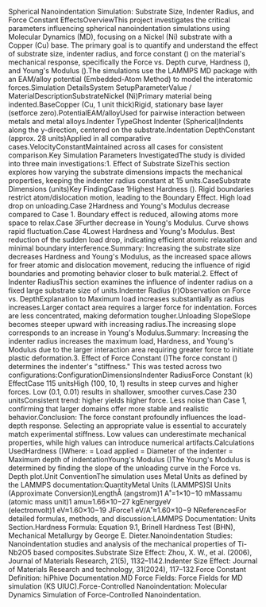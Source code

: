 Spherical Nanoindentation Simulation: Substrate Size, Indenter Radius, and Force Constant EffectsOverviewThis project investigates the critical parameters influencing spherical nanoindentation simulations using Molecular Dynamics (MD), focusing on a Nickel (Ni) substrate with a Copper (Cu) base. The primary goal is to quantify and understand the effect of substrate size, indenter radius, and force constant () on the material's mechanical response, specifically the Force vs. Depth curve, Hardness (), and Young's Modulus ().The simulations use the LAMMPS MD package with an EAM/alloy potential (Embedded-Atom Method) to model the interatomic forces.Simulation DetailsSystem SetupParameterValue / MaterialDescriptionSubstrateNickel (Ni)Primary material being indented.BaseCopper (Cu, 1 unit thick)Rigid, stationary base layer (setforce zero).PotentialEAM/alloyUsed for pairwise interaction between metals and metal alloys.Indenter TypeGhost Indenter (Spherical)Indents along the y-direction, centered on the substrate.Indentation DepthConstant (approx. 28 units)Applied in all comparative cases.VelocityConstantMaintained across all cases for consistent comparison.Key Simulation Parameters InvestigatedThe study is divided into three main investigations:1. Effect of Substrate SizeThis section explores how varying the substrate dimensions impacts the mechanical properties, keeping the indenter radius constant at 15 units.CaseSubstrate Dimensions (units)Key FindingCase 1Highest Hardness (). Rigid boundaries restrict atom/dislocation motion, leading to the Boundary Effect. High load drop on unloading.Case 2Hardness and Young's Modulus decrease compared to Case 1. Boundary effect is reduced, allowing atoms more space to relax.Case 3Further decrease in Young's Modulus. Curve shows rapid fluctuation.Case 4Lowest Hardness and Young's Modulus. Best reduction of the sudden load drop, indicating efficient atomic relaxation and minimal boundary interference.Summary: Increasing the substrate size decreases Hardness and Young's Modulus, as the increased space allows for freer atomic and dislocation movement, reducing the influence of rigid boundaries and promoting behavior closer to bulk material.2. Effect of Indenter RadiusThis section examines the influence of indenter radius on a fixed large substrate size of  units.Indenter Radius (r)Observation on Force vs. DepthExplanation to Maximum load increases substantially as radius increases.Larger contact area requires a larger force for indentation. Forces are less concentrated, making deformation tougher.Unloading SlopeSlope becomes steeper upward with increasing radius.The increasing slope corresponds to an increase in Young's Modulus.Summary: Increasing the indenter radius increases the maximum load, Hardness, and Young's Modulus due to the larger interaction area requiring greater force to initiate plastic deformation.3. Effect of Force Constant ()The force constant () determines the indenter's "stiffness." This was tested across two configurations:ConfigurationDimensionsIndenter RadiusForce Constant (k) EffectCase 115 unitsHigh  (100, 10, 1) results in steep curves and higher forces. Low  (0.1, 0.01) results in shallower, smoother curves.Case 230 unitsConsistent trend: higher  yields higher force. Less noise than Case 1, confirming that larger domains offer more stable and realistic behavior.Conclusion: The force constant profoundly influences the load-depth response. Selecting an appropriate  value is essential to accurately match experimental stiffness. Low  values can underestimate mechanical properties, while high  values can introduce numerical artifacts.Calculations UsedHardness ()Where: = Load applied = Diameter of the indenter = Maximum depth of indentationYoung's Modulus ()The Young's Modulus is determined by finding the slope of the unloading curve in the Force vs. Depth plot.Unit ConventionThe simulation uses Metal Units as defined by the LAMMPS documentation:QuantityMetal Units (LAMMPS)SI Units (Approximate Conversion)LengthÅ (angstrom)1 A˚=1×10−10 mMassamu (atomic mass unit)1 amu≈1.66×10−27 kgEnergyeV (electronvolt)1 eV≈1.60×10−19 JForce1 eV/A˚≈1.60×10−9 NReferencesFor detailed formulas, methods, and discussion:LAMMPS Documentation: Units Section.Hardness Formula: Equation 9.1, Brinell Hardness Test (BHN), Mechanical Metallurgy by George E. Dieter.Nanoindentation Studies: Nanoindentation studies and analysis of the mechanical properties of Ti-Nb2O5 based composites.Substrate Size Effect: Zhou, X. W., et al. (2006), Journal of Materials Research, 21(5), 1132–1142.Indenter Size Effect: Journal of Materials Research and technology, 31(2024), 117–132.Force Constant Definition: hiPhive Documentation.MD Force Fields: Force Fields for MD simulation (KS UIUC).Force-Controlled Nanoindentation: Molecular Dynamics Simulation of Force-Controlled Nanoindentation.
